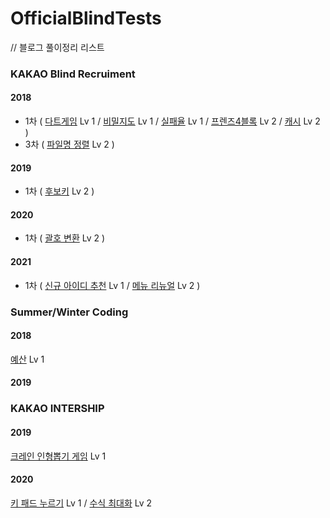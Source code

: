 # OfficialBlindTests

// 블로그 풀이정리 리스트

### KAKAO Blind Recruiment
#### 2018
  * 1차 ( [다트게임](https://keeplo.tistory.com/156) Lv 1 / [비밀지도](https://keeplo.tistory.com/159) Lv 1  / [실패율](https://keeplo.tistory.com/160) Lv 1 / [프렌즈4블록](https://keeplo.tistory.com/206) Lv 2 / [캐시](https://keeplo.tistory.com/191) Lv 2 )
  * 3차 ( [파일명 정렬](https://keeplo.tistory.com/207) Lv 2 )

#### 2019
  * 1차 ( [후보키](https://keeplo.tistory.com/202) Lv 2 )
#### 2020
 * 1차 ( [괄호 변환](https://keeplo.tistory.com/213) Lv 2 )

#### 2021
  * 1차 ( [신규 아이디 추천](https://keeplo.tistory.com/187) Lv 1 / [메뉴 리뉴얼](https://keeplo.tistory.com/201) Lv 2 )

### Summer/Winter Coding
#### 2018
  [예산](https://keeplo.tistory.com/164) Lv 1
#### 2019

### KAKAO INTERSHIP
#### 2019
  [크레인 인형뽑기 게임](https://keeplo.tistory.com/195) Lv 1
#### 2020
  [키 패드 누르기](https://keeplo.tistory.com/166) Lv 1
  / [수식 최대화](https://keeplo.tistory.com/205) Lv 2

